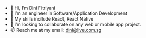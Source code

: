 - 👋 Hi, I’m Dini Fitriyani
- 👀 I’m an engineer in Software/Application Development
- 🌱 My skills incilude React, React Native
- 💞️ I’m looking to collaborate on any web or mobile app project.
- 📫 Reach me at my email: dini@live.com.sg
